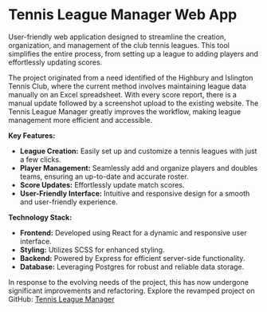 # Tennis League Manager Web App

User-friendly web application designed to streamline the creation, organization, and management of the club tennis leagues. This tool simplifies the entire process, from setting up a league to adding players and effortlessly updating scores.

The project originated from a need identified of the Highbury and Islington Tennis Club, where the current method involves maintaining league data manually on an Excel spreadsheet. With every score report, there is a manual update followed by a screenshot upload to the existing website. The Tennis League Manager greatly improves the workflow, making league management more efficient and accessible.

**Key Features:**
- **League Creation:** Easily set up and customize a tennis leagues with just a few clicks.
- **Player Management:** Seamlessly add and organize players and doubles teams, ensuring an up-to-date and accurate roster.
- **Score Updates:** Effortlessly update match scores.
- **User-Friendly Interface:** Intuitive and responsive design for a smooth and user-friendly experience.

**Technology Stack:**
- **Frontend:** Developed using React for a dynamic and responsive user interface.
- **Styling:** Utilizes SCSS for enhanced styling.
- **Backend:** Powered by Express for efficient server-side functionality.
- **Database:** Leveraging Postgres for robust and reliable data storage.

In response to the evolving needs of the project, this has now undergone significant improvements and refactoring. Explore the revamped project on GitHub: [Tennis League Manager](https://github.com/alejandra-rojas/leagues-dashboard)
